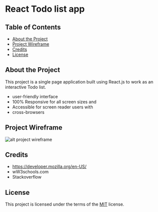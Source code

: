 React Todo list app
===============================

## Table of Contents

* [About the Project](#about-the-project)
* [Project Wireframe](#project-wireframe)
* [Credits](#credits)
* [License](#license)

## About the Project

This project is a single page application built using React.js to work as an interactive Todo list. 
- user-friendly interface
- 100% Responsive for all screen sizes and 
- Accessible for screen reader users with 
- cross-browsers

## Project Wireframe
![alt project wireframe](https://raw.githubusercontent.com/sarah27h/todo-app/master/project_wireframe.png)



## Credits

- https://developer.mozilla.org/en-US/
- wW3schools.com
- Stackoverflow


## License

This project is licensed under the terms of the <a href="https://choosealicense.com/licenses/mit/" rel="nofollow">MIT</a> license.
